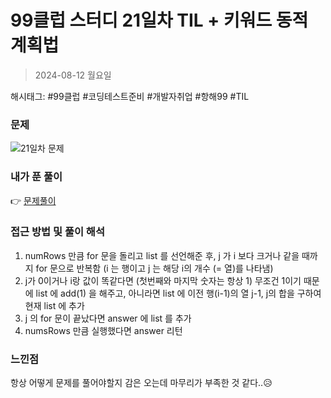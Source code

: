 # 99클럽 스터디 21일차 TIL + 키워드 동적 계획법
> 2024-08-12 월요일

해시태그: #99클럽 #코딩테스트준비 #개발자취업 #항해99 #TIL

### 문제
![21일차 문제](https://github.com/user-attachments/assets/5d39468b-954e-4e74-b15b-d4b22fec34a8)

### 내가 푼 풀이
👉 [문제풀이](https://github.com/subbangE/codingTest-study/blob/master/src/day_21/dp.java)

### 접근 방법 및 풀이 해석
1. numRows 만큼 for 문을 돌리고 list 를 선언해준 후, j 가 i 보다 크거나 같을 때까지 for 문으로 반복함 (i 는 행이고 j 는 해당 i의 개수 (= 열)를 나타냄)
2. j가 0이거나 i랑 값이 똑같다면 (첫번째와 마지막 숫자는 항상 1) 무조건 1이기 때문에 list 에 add(1) 을 해주고, 아니라면 list 에 이전 행(i-1)의 열 j-1, j의 합을 구하여 현재 list 에 추가
3. j 의 for 문이 끝났다면 answer 에 list 를 추가
4. numsRows 만큼 실행했다면 answer 리턴

### 느낀점
항상 어떻게 문제를 풀어야할지 감은 오는데 마무리가 부족한 것 같다..😥
